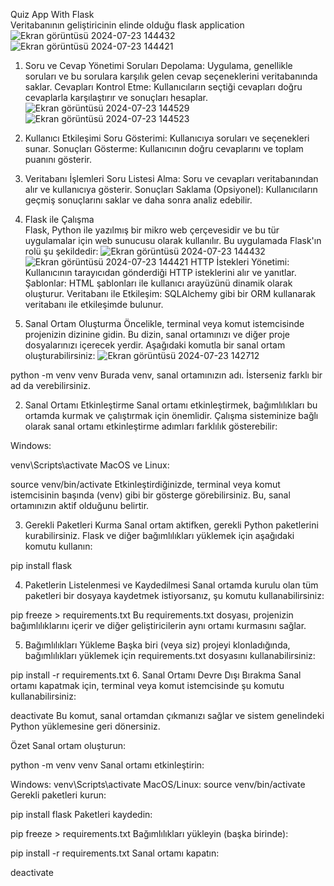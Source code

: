 Quiz App With Flask
<br>
Veritabanının geliştiricinin elinde olduğu flask application
![Ekran görüntüsü 2024-07-23 144432](https://github.com/user-attachments/assets/bbc520ca-3d2b-41ce-bfc0-e739b492f78d)
![Ekran görüntüsü 2024-07-23 144421](https://github.com/user-attachments/assets/f0275327-8d6c-42d4-bca3-9837ded49f7f)

1. Soru ve Cevap Yönetimi
Soruları Depolama: Uygulama, genellikle soruları ve bu sorulara karşılık gelen cevap seçeneklerini veritabanında saklar.
Cevapları Kontrol Etme: Kullanıcıların seçtiği cevapları doğru cevaplarla karşılaştırır ve sonuçları hesaplar. <br>
![Ekran görüntüsü 2024-07-23 144529](https://github.com/user-attachments/assets/c753b809-628a-417d-9abf-9294cab3faa2)
![Ekran görüntüsü 2024-07-23 144523](https://github.com/user-attachments/assets/42e576de-02a5-44ac-a9bd-a44eab258bd6)
3. Kullanıcı Etkileşimi
Soru Gösterimi: Kullanıcıya soruları ve seçenekleri sunar.
Sonuçları Gösterme: Kullanıcının doğru cevaplarını ve toplam puanını gösterir.
4. Veritabanı İşlemleri
Soru Listesi Alma: Soru ve cevapları veritabanından alır ve kullanıcıya gösterir.
Sonuçları Saklama (Opsiyonel): Kullanıcıların geçmiş sonuçlarını saklar ve daha sonra analiz edebilir.
5. Flask ile Çalışma<br>
Flask, Python ile yazılmış bir mikro web çerçevesidir ve bu tür uygulamalar için web sunucusu olarak kullanılır. Bu uygulamada Flask'ın rolü şu şekildedir:
![Ekran görüntüsü 2024-07-23 144432](https://github.com/user-attachments/assets/bbc520ca-3d2b-41ce-bfc0-e739b492f78d)
![Ekran görüntüsü 2024-07-23 144421](https://github.com/user-attachments/assets/f0275327-8d6c-42d4-bca3-9837ded49f7f)
HTTP İstekleri Yönetimi: Kullanıcının tarayıcıdan gönderdiği HTTP isteklerini alır ve yanıtlar.
Şablonlar: HTML şablonları ile kullanıcı arayüzünü dinamik olarak oluşturur.
Veritabanı ile Etkileşim: SQLAlchemy gibi bir ORM kullanarak veritabanı ile etkileşimde bulunur.

1. Sanal Ortam Oluşturma
Öncelikle, terminal veya komut istemcisinde projenizin dizinine gidin. Bu dizin, sanal ortamınızı ve diğer proje dosyalarınızı içerecek yerdir. Aşağıdaki komutla bir sanal ortam oluşturabilirsiniz:
![Ekran görüntüsü 2024-07-23 142712](https://github.com/user-attachments/assets/02b0e9c1-b7d2-4218-9d75-87eca13d3c01)


python -m venv venv
Burada venv, sanal ortamınızın adı. İsterseniz farklı bir ad da verebilirsiniz.

2. Sanal Ortamı Etkinleştirme
Sanal ortamı etkinleştirmek, bağımlılıkları bu ortamda kurmak ve çalıştırmak için önemlidir. Çalışma sisteminize bağlı olarak sanal ortamı etkinleştirme adımları farklılık gösterebilir:

Windows:


venv\Scripts\activate
MacOS ve Linux:


source venv/bin/activate
Etkinleştirdiğinizde, terminal veya komut istemcisinin başında (venv) gibi bir gösterge görebilirsiniz. Bu, sanal ortamınızın aktif olduğunu belirtir.

3. Gerekli Paketleri Kurma
Sanal ortam aktifken, gerekli Python paketlerini kurabilirsiniz. Flask ve diğer bağımlılıkları yüklemek için aşağıdaki komutu kullanın:


pip install flask

4. Paketlerin Listelenmesi ve Kaydedilmesi
Sanal ortamda kurulu olan tüm paketleri bir dosyaya kaydetmek istiyorsanız, şu komutu kullanabilirsiniz:


pip freeze > requirements.txt
Bu requirements.txt dosyası, projenizin bağımlılıklarını içerir ve diğer geliştiricilerin aynı ortamı kurmasını sağlar.

5. Bağımlılıkları Yükleme
Başka biri (veya siz) projeyi klonladığında, bağımlılıkları yüklemek için requirements.txt dosyasını kullanabilirsiniz:


pip install -r requirements.txt
6. Sanal Ortamı Devre Dışı Bırakma
Sanal ortamı kapatmak için, terminal veya komut istemcisinde şu komutu kullanabilirsiniz:


deactivate
Bu komut, sanal ortamdan çıkmanızı sağlar ve sistem genelindeki Python yüklemesine geri dönersiniz.

Özet
Sanal ortam oluşturun:


python -m venv venv
Sanal ortamı etkinleştirin:

Windows: venv\Scripts\activate
MacOS/Linux: source venv/bin/activate
Gerekli paketleri kurun:


pip install flask
Paketleri kaydedin:


pip freeze > requirements.txt
Bağımlılıkları yükleyin (başka birinde):


pip install -r requirements.txt
Sanal ortamı kapatın:


deactivate
